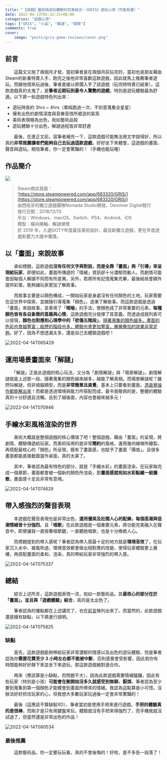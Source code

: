 ```yaml
---
title: "【遊戲】藝術與遊玩體驗的完美結合─《GRIS》遊玩心得（可能有雷）"
date: 2022-04-13T05:32:21+08:00
categories: "遊戲心得"
tags: ["GRIS", "小品", "解謎", "探索"]
comments: true
cover:
    image: "posts/gris-game-reviews/cover.png"
---
```


## 前言
　　這篇文又拖了兩個月才發，當初筆者是在兩個月前玩完的，當初也是朋友藉由Steam的新春特賣入手，跑完之後他非常喜歡這款遊戲，因此就馬上推薦筆者遊玩，而跟他借來玩過後，筆者直接以原價入手了該遊戲（玩完時特賣已結束）。這款遊戲真的太鬼了，是**筆者近期玩到最令人驚艷的遊戲**，特別是遊玩體驗最為舒適。以下將一些遊戲特色列出來：

- 遊玩時長約 3hrs ~ 4hrs（單純跑過一次，不刻意蒐集全星星）
- 擁有出色的劇情深度與音樂音效所塑造的氣氛
- 美術表現極為出色，宛如藝術品般
- 遊玩體驗十分出色，解謎過程皆非常舒適

　　最後，在進正文前，容筆者補充一下，這款遊戲可能無法用文字說得好，所以真的**非常推薦讀者們能夠自己去玩過這款遊戲**，好好坐下來體會，這遊戲的畫面、聲音與遊玩。相信筆者，你一定會驚豔的！（手機也能玩喔）

<!--more-->

## 作品簡介
![](cover.png)
> Steam商店頁面：[https://store.steampowered.com/app/683320/GRIS/](https://store.steampowered.com/app/683320/GRIS/)<br>
> 由西班牙的獨立遊戲團隊Nomada Studio開發，Devolver Digital發行<br>
> 發行日期：2018/12/13<br>
> 平台：Windows、macOS、Switch、PS4、Android、iOS<br>
> 類型：橫向捲軸、解謎冒險<br>
> 於 2019 年，入選GOTY年度最佳美術設計、最佳新獨立遊戲，更在年度遊戲影響力大獎中獲獎。

## 以「畫面」來說故事
　　承如標題，這款遊戲**沒有任何文字與對話，而是全靠「畫面」與「引導」來呈現給玩家**。即便如此，畫面所傳遞的「情緒」資訊卻十分濃郁而動人。而劇情可能會因每個人解讀不同而有所差異。另外，若將所有記憶蒐集完畢，最後結局會額外提供彩蛋，能夠讓玩家更加了解故事。

　　而故事主要是以顏色構成，一開始玩家是身處沒有任何顏色的土地，玩家需要在這世界中探索，並跟隨引導蒐集「顏色」，逐漸了解故事。而這款遊戲是透過「畫面」來說故事，並善用了「**暗喻**」的手法，使顏色成了非常重要的元素，**每種顏色皆有各自象徵的意義與心情**，這款遊戲充分發揮了其意義。而透過成就列表可以發現，**顏色也對應到心理學中的「悲傷五階段」**，<u>隨著蒐集的顏色越多，畫面的色彩也會越豐富；經歷的階段也多，體驗也會更加豐富，層層疊加的效果非常足夠</u>。好了，因為不想透漏太多，還是自己去體驗遊戲吧！

![2022-04-14T065429](2022-04-14T065429.png)

## 運用場景畫面來「解謎」
　　「解謎」正是此遊戲的核心玩法，又分為「劇情解謎」與「場景解謎」。劇情解謎就是上述那一段，隨著蒐集的顏色越來越多，越能了解真相。而場景解謎呢？雖然叫解謎，但非燒腦類型，而是**非常簡單且直覺**，基本上只要看到畫面，<u>憑直覺操作都能解出來</u>！而都是透過環境與能力所搭配而成，最令我敬佩的是，整體的體驗真的十分舒適且流暢。且到了越後面，內容也會越來越多元！

![2022-04-14T070946](2022-04-14T070946.png)

## 手繪水彩風格渲染的世界
　　美術大概就是整個遊戲的核心價值了吧！整個遊戲，藉由「畫面」的呈現，將劇情、體驗傳遞給玩家。而美術採用的是非常**簡約**的風格，運用幾何線條所繪製，再搭配最核心的「顏色」所呈現，既有了畫面感，也賦予了畫面「價值」。且很多畫面都能直接截圖當作桌面，真的太美了。

　　其中，筆者認為最有特色的部分，就是「手繪水彩」的畫面渲染，在玩家每完成一個章節，畫面都會被一個新的顏色所渲染，那**畫面感就宛如水彩點綴一般擴散**，畫面感十足且非常有意境。

![2022-04-14T074629](2022-04-14T074629.png)

## 帶入感強烈的聲音表現
　　本遊戲在聲音表現也是非常出色，**運用優美及壯闊人心的配樂，每個高潮與低潮情緒皆十分強烈**。且「**唱歌**」在此款遊戲是一個重要元素，將功能完美融入在聲音中，即使讓我一直按著唱歌鍵，一直聽她唱歌，也是十分療癒人心。

　　而標題提到的帶入感呢？筆者認為帶入感最十足的地方就是**環境音效**了，在玩家沉入水中、被風吹過，環境音效都會做出相對應的改變，使得玩家體驗更上層樓，再搭配畫面的柔和、渲染，真的帶給玩家非常強烈的帶入感。

![2022-04-14T075337](2022-04-14T075337.png)

## 總結
　　綜合上述所言，這款遊戲表現一流，宛如一款藝術品，其**最核心的部分在於「畫面」，並且與「遊戲體驗」結合**，真的是太出色了。

　　筆者認為的優點都在上述講完了，也在[前言](#前言)條列出來了。而當然的，此款遊戲還是擁有缺點，以下將進行說明。

![2022-04-14T075825](2022-04-14T075825.png)

### 缺點

　　首先，這款遊戲能夠帶給玩家非常濃郁的情感以及出色的遊玩體驗，但是筆者認為你**需要花費至少 3 小時左右都不能被中斷**，否則感覺會受影響，因此若你有時間能夠好好靜下來並坐下來遊玩，那這款遊戲絕對適合你。

　　再來（應該算是小缺點，但問題不大），因為此款遊戲需要情緒醞釀，因此有些玩家（特別是小孩）**可能會在剛開始沒多久就感受到無聊、厭煩**，筆者認為至少要到蒐集到第一個顏色才能體會到畫面所帶來的情緒。我認為這點算是小可惜，沒辦法好好抓住玩家的心，但我想大多數玩家玩過後一定會非常驚豔的！

　　最後（這應該不算缺點XD），筆者當初是使用手把來進行遊戲，**手把的體驗真的是很棒**，而剛才是只有用鍵盤來玩，體驗就沒有手把來得強烈了，而手機我就沒試過了，但當然還是非常出色的作品！

![2022-04-14T080534](2022-04-14T080534.png)

### 最後推薦
　　這款藝術品，你一定要玩玩看，真的不會後悔的！好啦，差不多告一段落了！